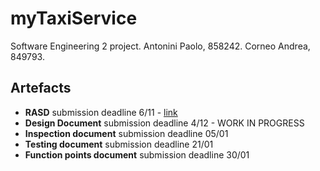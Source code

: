 # myTaxiService
Software Engineering 2 project.
Antonini Paolo, 858242. Corneo Andrea, 849793.

## Artefacts
+ **RASD** submission deadline 6/11 - [link](./Deliveries/1_RASD.pdf)
+ **Design Document** submission deadline 4/12 - WORK IN PROGRESS
+ **Inspection document** submission deadline 05/01
+ **Testing document** submission deadline 21/01
+ **Function points document** submission deadline 30/01
